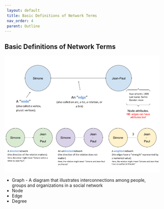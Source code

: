 ```yaml
---
 layout: default
 title: Basic Definitions of Network Terms
 nav_order: 4
 parent: Outline
---
```


## Basic Definitions of Network Terms

![terminology for networks](terminology-for-networks.png)

- Graph - A diagram that illustrates interconnections among people, groups and organizations in a social network
- Node
- Edge
- Degree
